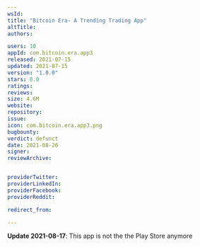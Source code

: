 ```yaml
---
wsId: 
title: "Bitcoin Era- A Trending Trading App"
altTitle: 
authors:

users: 10
appId: com.bitcoin.era.app3
released: 2021-07-15
updated: 2021-07-15
version: "1.0.0"
stars: 0.0
ratings: 
reviews: 
size: 4.6M
website: 
repository: 
issue: 
icon: com.bitcoin.era.app3.png
bugbounty: 
verdict: defunct
date: 2021-08-26
signer: 
reviewArchive:


providerTwitter: 
providerLinkedIn: 
providerFacebook: 
providerReddit: 

redirect_from:

---
```



**Update 2021-08-17**: This app is not the the Play Store anymore


